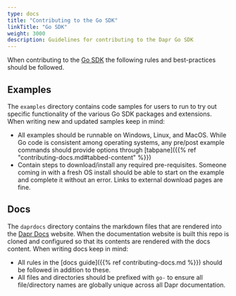 ```yaml
---
type: docs
title: "Contributing to the Go SDK"
linkTitle: "Go SDK"
weight: 3000
description: Guidelines for contributing to the Dapr Go SDK
---
```


When contributing to the [Go SDK](https://github.com/dapr/go-sdk) the following rules and best-practices should be followed.

## Examples

The `examples` directory contains code samples for users to run to try out specific functionality of the various Go SDK packages and extensions. When writing new and updated samples keep in mind:

- All examples should be runnable on Windows, Linux, and MacOS. While Go code is consistent among operating systems, any pre/post example commands should provide options through [tabpane]({{% ref "contributing-docs.md#tabbed-content" %}})
- Contain steps to download/install any required pre-requisites. Someone coming in with a fresh OS install should be able to start on the example and complete it without an error. Links to external download pages are fine.

## Docs

The `daprdocs` directory contains the markdown files that are rendered into the [Dapr Docs](https://docs.dapr.io) website. When the documentation website is built this repo is cloned and configured so that its contents are rendered with the docs content. When writing docs keep in mind:

   - All rules in the [docs guide]({{% ref contributing-docs.md %}}) should be followed in addition to these.
   - All files and directories should be prefixed with `go-` to ensure all file/directory names are globally unique across all Dapr documentation.
